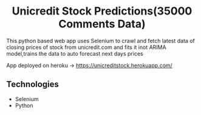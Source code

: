 
<h1 align="center">Unicredit Stock Predictions(35000 Comments Data) </h1>
<p> This python based web app uses Selenium to crawl and fetch latest data of closing prices of stock from unicredit.com and fits it inot ARIMA model,trains the data to auto forecast next days prices
<br>
  
App deployed on heroku -> https://unicreditstock.herokuapp.com/


<h2> Technologies </h2>

- Selenium
- Python
